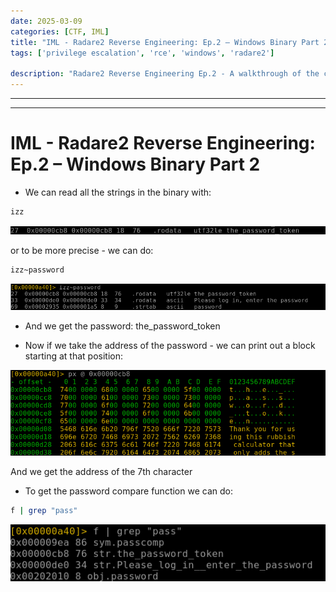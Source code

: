 ```yaml
---
date: 2025-03-09
categories: [CTF, IML]
title: "IML - Radare2 Reverse Engineering: Ep.2 – Windows Binary Part 2"
tags: ['privilege escalation', 'rce', 'windows', 'radare2']

description: "Radare2 Reverse Engineering Ep.2 - A walkthrough of the challenge with enumeration, exploitation and privilege escalation steps."
---
```


---
---

# IML - Radare2 Reverse Engineering: Ep.2 – Windows Binary Part 2

- We can read all the strings in the binary with:
```bash
izz

```

![image1](../resources/293df02d08e2488c971475d18d77a9bb.png)

or to be more precise - we can do:

```bash
izz~password

```

![image2](../resources/48cf52fbef4e480eb56629376b1484d1.png)

- And we get the password:
the_password_token

- Now if we take the address of the password - we can print out a block starting at that position:

![image3](../resources/9552b2abfca84799b0b38e6fe2d1ad9c.png)

And we get the address of the 7th character

- To get the password compare function we can do:
```bash
f | grep "pass"

```

![image4](../resources/64669ef8cef3421baae257aa0c2b1670.png)